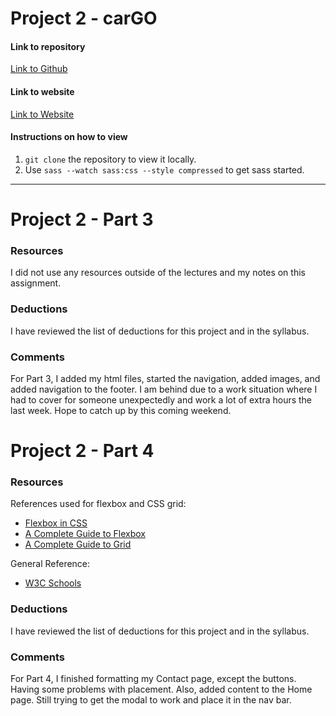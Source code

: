 # Project 2 - carGO

#### Link to repository
[Link to Github](https://github.com/JackieMarie/project-2_culbreath-jackie)

#### Link to website
[Link to Website](http://www.justbelievedesigns.com/project-2_culbreath-jackie/)

#### Instructions on how to view
1. `git clone` the repository to view it locally.
2. Use `sass --watch sass:css --style compressed` to get sass started.

---

# Project 2 - Part 3

### Resources
I did not use any resources outside of the lectures and my notes on this assignment.

### Deductions
I have reviewed the list of deductions for this project and in the syllabus.

### Comments
For Part 3, I added my html files, started the navigation, added images, and added navigation to the footer. I am behind due to a work situation where I had to cover for someone unexpectedly and work a lot of extra hours the last week. Hope to catch up by this coming weekend.

# Project 2 - Part 4

### Resources
References used for flexbox and CSS grid:
- [Flexbox in CSS](https://cssreference.io/flexbox/)
- [A Complete Guide to Flexbox](https://css-tricks.com/snippets/css/a-guide-to-flexbox/)
- [A Complete Guide to Grid](https://css-tricks.com/snippets/css/complete-guide-grid/)

General Reference:
- [W3C Schools](https://www.w3schools.com/)

### Deductions
I have reviewed the list of deductions for this project and in the syllabus.

### Comments
For Part 4, I finished formatting my Contact page, except the buttons. Having some problems with placement. Also, added content to the Home page. Still trying to get the modal to work and place it in the nav bar.
